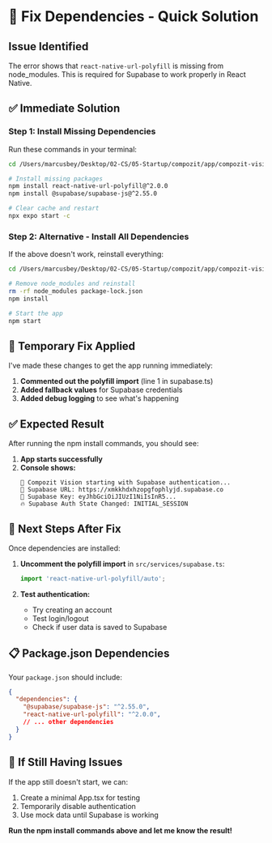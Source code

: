 # 🚨 **Fix Dependencies - Quick Solution**

## **Issue Identified**
The error shows that `react-native-url-polyfill` is missing from node_modules. This is required for Supabase to work properly in React Native.

## ✅ **Immediate Solution**

### **Step 1: Install Missing Dependencies**
Run these commands in your terminal:

```bash
cd /Users/marcusbey/Desktop/02-CS/05-Startup/compozit/app/compozit-vision/mobile

# Install missing packages
npm install react-native-url-polyfill@^2.0.0
npm install @supabase/supabase-js@^2.55.0

# Clear cache and restart
npx expo start -c
```

### **Step 2: Alternative - Install All Dependencies**
If the above doesn't work, reinstall everything:

```bash
cd /Users/marcusbey/Desktop/02-CS/05-Startup/compozit/app/compozit-vision/mobile

# Remove node_modules and reinstall
rm -rf node_modules package-lock.json
npm install

# Start the app
npm start
```

## 🔧 **Temporary Fix Applied**

I've made these changes to get the app running immediately:

1. **Commented out the polyfill import** (line 1 in supabase.ts)
2. **Added fallback values** for Supabase credentials
3. **Added debug logging** to see what's happening

## ✅ **Expected Result**

After running the npm install commands, you should see:

1. **App starts successfully**
2. **Console shows:**
   ```
   🚀 Compozit Vision starting with Supabase authentication...
   🔧 Supabase URL: https://xmkkhdxhzopgfophlyjd.supabase.co
   🔧 Supabase Key: eyJhbGciOiJIUzI1NiIsInR5...
   🔥 Supabase Auth State Changed: INITIAL_SESSION
   ```

## 🎯 **Next Steps After Fix**

Once dependencies are installed:

1. **Uncomment the polyfill import** in `src/services/supabase.ts`:
   ```typescript
   import 'react-native-url-polyfill/auto';
   ```

2. **Test authentication:**
   - Try creating an account
   - Test login/logout
   - Check if user data is saved to Supabase

## 📋 **Package.json Dependencies**

Your `package.json` should include:
```json
{
  "dependencies": {
    "@supabase/supabase-js": "^2.55.0",
    "react-native-url-polyfill": "^2.0.0",
    // ... other dependencies
  }
}
```

## 🚨 **If Still Having Issues**

If the app still doesn't start, we can:
1. Create a minimal App.tsx for testing
2. Temporarily disable authentication
3. Use mock data until Supabase is working

**Run the npm install commands above and let me know the result!**